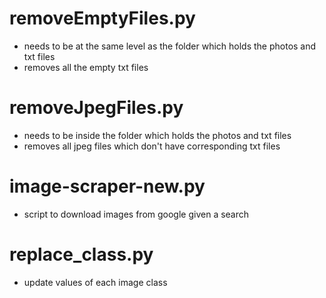 # removeEmptyFiles.py
- needs to be at the same level as the folder which holds the photos and txt files
- removes all the empty txt files 


# removeJpegFiles.py
- needs to be inside the folder which holds the photos and txt files 
- removes all jpeg files which don't have corresponding txt files 


# image-scraper-new.py
- script to download images from google given a search 


# replace_class.py
- update values of each image class

